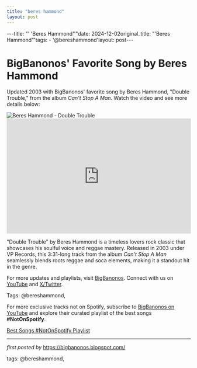 ```yaml
---
title: "beres hammond"
layout: post
---
```

---title: "' 'Beres Hammond''"date: 2024-12-02original_title: "'Beres Hammond'"tags:  - '@bereshammond'layout: post---<!-- Post Title --><h1 >BigBanonos' Favorite Song by Beres Hammond</h1> <!-- Introductory Text --><p >Updated 2003 with BigBanonos' favorite song by Beres Hammond, "Double Trouble," from the album *Can't Stop A Man*. Watch the video and see more details below:</p> <!-- Featured Image --><div > <img src="https://encrypted-tbn0.gstatic.com/images?q=tbn:ANd9GcRQVjtl7k1XAZyKxk8xzApo8DSMiwgYe_aUkg&s" alt="Beres Hammond - Double Trouble" /></div> <!-- YouTube Video Embed --><div > <iframe width="100%" height="315" src="https://www.youtube.com/embed/0B3hqwbKbkc" title="Double Trouble" frameborder="0" allow="accelerometer; autoplay; clipboard-write; encrypted-media; gyroscope; picture-in-picture; web-share" referrerpolicy="strict-origin-when-cross-origin" allowfullscreen></iframe></div> <!-- Song Information --><div > <p>"Double Trouble" by Beres Hammond is a timeless lovers rock classic that showcases his soulful voice and reggae mastery. Released in 2003 under VP Records, this 3:31-long track from the album *Can't Stop A Man* seamlessly blends roots reggae and soca elements, making it a standout hit in the genre.</p></div> <!-- Footer Links --><div > <p>For more updates and playlists, visit <a href="https://bigbanonos.blogspot.com/" target="_blank">BigBanonos</a>. Connect with us on <a href="https://www.youtube.com/@BigBanonos" target="_blank">YouTube</a> and <a href="https://x.com/bigbanonos" target="_blank">X/Twitter</a>.</p></div> <!-- Tags --><p >Tags: @bereshammond,</p><!--Subscribe and Playlist Links--><div>    <p>For more exclusive tracks not on Spotify, subscribe to <a href="https://www.youtube.com/@BigBanonos" target="_blank">BigBanonos on YouTube</a> and explore their curated playlist of the best songs <strong>#NotOnSpotify</strong>.</p>    <p><a href="https://www.youtube.com/playlist?list=PLtuNtuTatqI0kFahUCbtbfenC_ET5O_tr" target="_blank">Best Songs #NotOnSpotify Playlist<br /></a></p></div><hr /><p><em>first posted by</em> <a href="https://bigbanonos.blogspot.com/" rel="noopener" target="_new">https://bigbanonos.blogspot.com/</a></p><p>tags: @bereshammond,</p>